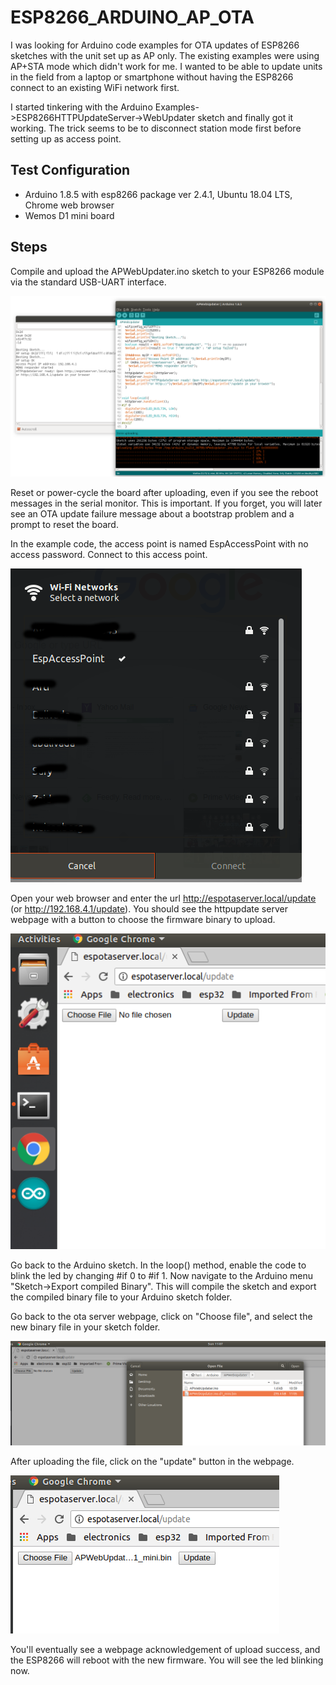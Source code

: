# ESP8266_ARDUINO_AP_OTA
I was looking for Arduino code examples for OTA updates of ESP8266 sketches with the unit set up as AP only. 
The existing examples were using AP+STA mode which didn't work for me. I wanted to be able to
update units in the field from a laptop or smartphone without having the ESP8266 connect to an existing WiFi network first.

I started tinkering with the Arduino Examples->ESP8266HTTPUpdateServer->WebUpdater sketch and finally got it working. The trick 
seems to be to disconnect station mode first before setting up as access point.

## Test Configuration
* Arduino 1.8.5 with esp8266 package ver 2.4.1,  Ubuntu 18.04 LTS, Chrome web browser
* Wemos D1 mini board

## Steps 
Compile and upload the APWebUpdater.ino sketch to your ESP8266 module via the standard USB-UART interface. 

![Screenshot](docs/scr1.png)

Reset or power-cycle the board after uploading, even if you see the reboot messages in the serial monitor.
This is important. If you forget, you will later see an OTA update failure message about a bootstrap problem 
and a prompt to reset the board. 

In the example code, the access point is named EspAccessPoint with no access password. Connect to this access point. 

![Screenshot](docs/scr2.png)

Open your web browser
and enter the url http://espotaserver.local/update (or http://192.168.4.1/update). You should see the httpupdate server webpage with a button to choose the firmware binary to upload.

![Screenshot](docs/scr3.png)

Go back to the Arduino sketch. In the loop() method, enable the code to blink the led by changing #if 0 to #if 1.
Now navigate to the Arduino menu "Sketch->Export compiled Binary". This will compile the sketch and export the compiled binary file to your Arduino sketch folder.

Go back to the ota server webpage, click on "Choose file", and select the new binary file in your sketch folder.

![Screenshot](docs/scr4.png)

After uploading the file, click on the "update" button in the webpage.

![Screenshot](docs/scr5.png)

You'll eventually see a webpage acknowledgement of upload success, and the ESP8266 will reboot with the new firmware. You will see the led blinking now.
